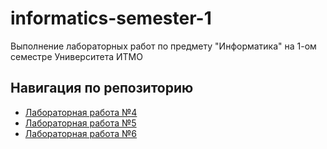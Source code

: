 # informatics-semester-1
Выполнение лабораторных работ по предмету "Информатика" на 1-ом семестре Университета ИТМО

## Навигация по репозиторию
- [Лабораторная работа №4](Lab4)
- [Лабораторная работа №5](Lab5)
- [Лабораторная работа №6](Lab6)
